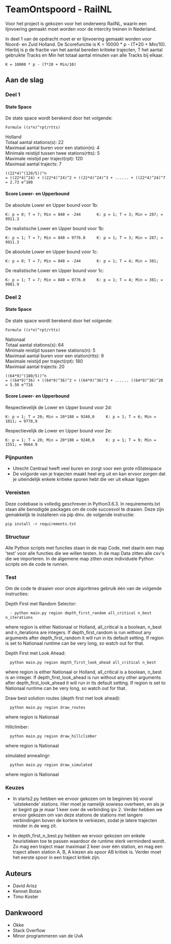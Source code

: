 # TeamOntspoord - RailNL

Voor het project is gekozen voor het onderwerp RailNL, waarin een lijnvoering gemaakt moet worden voor de intercity treinen in
Nederland.

In deel 1 van de opdracht moet er er lijnvoering gemaakt worden voor Noord- en Zuid Holland.
De Scorefunctie is K = 10000 * p - (T*20 + Min/10). Hierbij is p de fractie van het aantal bereden kritieke trajecten, T het aantal gebruikte Tracks en Min het totaal aantal minuten van alle Tracks bij elkaar.
```
K = 10000 * p - (T*20 + Min/10)
```

## Aan de slag
### Deel 1
#### State Space
De state space wordt berekend door het volgende:

```
Formule ((s*n)^rpt/rtts)
```

Holland
<br>Totaal aantal stations(s):                      22
<br>Maximaal aantal buren voor een station(n):      4
<br>Minimale reistijd tussen twee stations(rtts):   5
<br>Maximale reistijd per traject(rpt):             120
<br>Maximaal aantal trajects:                       7

```
((22*4)^(120/5))^n
= ((22*4)^24) + ((22*4)^24)^2 + ((22*4)^24)^3 + ...... + ((22*4)^24)^7
= 2.73 e^108
```

#### Score Lower- en Upperbound
De absolute Lower en Upper bound voor 1b:
```
K: p = 0; T = 7; Min = 840 = -244       K: p = 1; T = 3; Min = 287; = 9911.3
```
De realistische Lower en Upper bound voor 1b:
```
K: p = 1; T = 7; Min = 840 = 9776.0     K: p = 1; T = 3; Min = 287; = 9911.3
```
De absolute Lower en Upper bound voor 1c:
```
K: p = 0; T = 7; Min = 840 = -244       K: p = 1; T = 4; Min = 381;
```
De realistische Lower en Upper bound voor 1c:
```
K: p = 1; T = 7; Min = 840 = 9776.0     K: p = 1; T = 4; Min = 381; = 9881.9
```

### Deel 2
#### State Space
De state space wordt berekend door het volgende:

```
Formule ((s*n)^rpt/rtts)
```

Nationaal
<br>Totaal aantal stations(s):                       64
<br>Minimale reistijd tussen twee stations(n):       5
<br>Maximaal aantal buren voor een station(rtts):    9
<br>Maximale reistijd per traject(rpt):              180
<br>Maximaal aantal trajects:                        20

```
((64*9)^(180/5))^n
= ((64*9)^36) + ((64*9)^36)^2 + ((64*9)^36)^3 + ...... ((64*9)^36)^20
= 5.50 e^716
```


#### Score Lower- en Upperbound
Respectievelijk de Lower en Upper bound voor 2d:
```
K: p = 1; T = 20; Min = 20*180 = 9240,0     K: p = 1; T = 6; Min = 1011; = 9778,9
```
Respectievelijk de Lower en Upper bound voor 2e:
```
K: p = 1; T = 20; Min = 20*180 = 9240,0     K: p = 1; T = 9; Min = 1551; = 9664.9
```

### Pijnpunten

- Utrecht Centraal heeft veel buren en zorgt voor een grote nStatespace
- De volgorde van je trajecten maakt heel erg uit en kan ervoor zorgen dat je uiteindelijk enkele kritieke sporen hebt die ver uit elkaar liggen


### Vereisten

Deze codebase is volledig geschreven in Python3.6.3. In requirements.txt staan alle benodigde packages om de code succesvol te draaien. Deze zijn gemakkelijk te installeren via pip dmv. de volgende instructie:
```
pip install -r requirements.txt
```

### Structuur

Alle Python scripts met functies staan in de map Code, met daarin een map 'test' voor alle functies die we willen
testen. In de map Data zitten alle csv's die we importeren. In de algemene map zitten onze individuele Python scripts om de code te runnen.

### Test

Om de code te draaien voor onze algoritmes gebruik één van de volgende instructies:

Depth First met Random Selector:
```
  - python main.py region depth_first_random all_critical n_best n_iterations
```
where region is either Nationaal or Holland, all_critical is a boolean,
n_best and n_iterations are integers. If depth_first_random is run without
any arguments after depth_first_random it will run in its default setting. If region is set to
Nationaal runtime can be very long, so watch out for that.

Depth First met Look Ahead:
```
  python main.py region depth_first_look_ahead all_critical n_best
```
where region is either Nationaal or Holland, all_critical is a boolean,
n_best is an integer. If depth_first_look_ahead is run without
any other arguments after depth_first_look_ahead it will run in its default setting.
If region is set to Nationaal runtime can be very long, so watch out for that.

Draw best solution routes (depth first met look ahead):
```
  python main.py region draw_routes
```
where region is Nationaal

Hillclimber:
```
  python main.py region draw_hillclimber
```
where region is Nationaal

simulated annealingr:
```
  python main.py region draw_simulated
```
where region is Nationaal

### Keuzes

- In starts2.py hebben we ervoor gekozen om te beginnen bij vooral 'uitstekende'
stations. Hier moet je namelijk sowieso overheen, en als je er begint ga je maar
1 keer over de verbinding ipv 2. Verder hebben we ervoor gekozen om van deze
stations de stations met langere verbindingen boven de kortere te verkiezen,
zodat je latere trajecten minder in de weg zit.

- In depth_first_n_best.py hebben we ervoor gekozen om enkele heuristieken toe
te passen waardoor de runtime sterk verminderd wordt. Zo mag een traject maar
maximaal 2 keer over één station, en mag een traject alleen station A, B, A
kiezen als spoor AB kritiek is. Verder moet het eerste spoor in een traject
kritiek zijn.

## Auteurs

- David Arisz
- Kennet Botan
- Timo Koster

## Dankwoord
- Okke
- Stack Overflow
- Minor programmeren van de UvA
